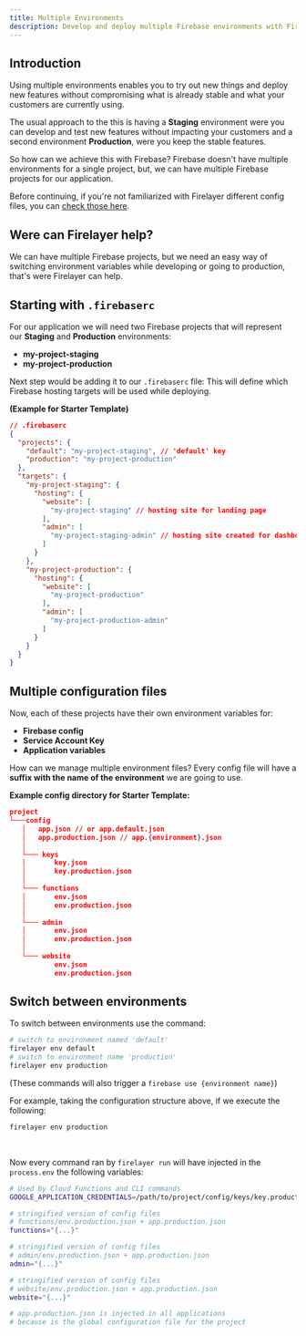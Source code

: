 ```yaml
---
title: Multiple Environments
description: Develop and deploy multiple Firebase environments with Firelayer
---
```


## Introduction
Using multiple environments enables you to try out new things and deploy new features without compromising what is already stable and what your customers are currently using.

The usual approach to the this is having a **Staging** environment were you can develop and test new features without impacting your customers and a second environment **Production**, were you keep the stable features.

So how can we achieve this with Firebase? Firebase doesn't have multiple environments for a single project, but, we can have multiple Firebase projects for our application.

Before continuing, if you're not familiarized with Firelayer different config files, you can [check those here](/docs/configuration).

## Were can Firelayer help?

We can have multiple Firebase projects, but we need an easy way of switching environment variables while developing or going to production, that's were Firelayer can help.

## Starting with `.firebaserc`
For our application we will need two Firebase projects that will represent our **Staging** and **Production** environments:
- **my-project-staging**
- **my-project-production**

Next step would be adding it to our `.firebaserc` file:
This will define which Firebase hosting targets will be used while deploying.

**(Example for Starter Template)**
```json
// .firebaserc
{
  "projects": {
    "default": "my-project-staging", // 'default' key
    "production": "my-project-production"
  },
  "targets": {
    "my-project-staging": {
      "hosting": {
        "website": [
          "my-project-staging" // hosting site for landing page
        ],
        "admin": [
          "my-project-staging-admin" // hosting site created for dashboard
        ]
      }
    },
    "my-project-production": {
      "hosting": {
        "website": [
          "my-project-production"
        ],
        "admin": [
          "my-project-production-admin"
        ]
      }
    }
  }
}
```

## Multiple configuration files

Now, each of these projects have their own environment variables for:
- **Firebase config**
- **Service Account Key**
- **Application variables**

How can we manage multiple environment files?
Every config file will have a **suffix with the name of the environment** we are going to use.

**Example config directory for Starter Template:**
```json
project
└───config
   │   app.json // or app.default.json
   │   app.production.json // app.{environment}.json
   │
   └─── keys
   │       key.json
   │       key.production.json
   │
   └─── functions
   │       env.json
   │       env.production.json
   │
   └─── admin
   │       env.json
   │       env.production.json
   │
   └─── website
           env.json
           env.production.json
```

## Switch between environments

To switch between environments use the command:
```sh
# switch to environment named 'default'
firelayer env default
# switch to environment name 'production'
firelayer env production
```
(These commands will also trigger a `firebase use {environment name}`)

For example, taking the configuration structure above, if we execute the following:
```sh
firelayer env production
```

<br>

Now every command ran by `firelayer run` will have injected in the `process.env` the following variables:
```sh
# Used by Cloud Functions and CLI commands
GOOGLE_APPLICATION_CREDENTIALS=/path/to/project/config/keys/key.production.json

# stringified version of config files
# functions/env.production.json + app.production.json
functions="{...}"

# stringified version of config files
# admin/env.production.json + app.production.json
admin="{...}"

# stringified version of config files
# website/env.production.json + app.production.json
website="{...}"

# app.production.json is injected in all applications
# because is the global configuration file for the project
```
